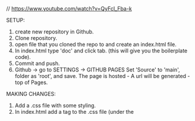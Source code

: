 // https://www.youtube.com/watch?v=QyFcl_Fba-k

SETUP:

1. create new repository in Github.
2. Clone repository.
3. open file that you cloned the repo to and create an index.html file.
4. In index.html type 'doc' and click tab. (this will give you the boilerplate code).
5. Commit and push.
6. Github -> go to SETTINGS -> GITHUB PAGES
   Set 'Source' to 'main', folder as 'root', and save.
   The page is hosted - A url will be generated - top of Pages.

MAKING CHANGES:

1. Add a .css file with some styling.
2. In index.html add a <link> tag to the .css file (under the <title>)
3. commit and push - changes will be applied to the page.

Note:
The page only reflects the main branch so merge any branches if needed.
OR... if you want a branch to be hosted you can change the branch in Github pages from main to the branch. (You can change freely between branches).

---

Add a link

1. Create a second page/s - eg. setup.html
2. index.html -> add an anchor tag <a href="/starterBlog/setup.html"> with the path to the new page.

---
